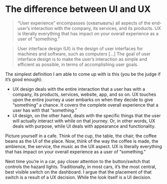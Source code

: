 # The difference between UI and UX
> “User experience” encompasses (охватывать) all aspects of the end-user’s interaction with the company, its services, and its products. UX is literally everything that has impact on your overall experience as a user of “something.”

> User interface design (UI) is the design of user interfaces for machines and software, such as computers […] The goal of user interface design is to make the user’s interaction as simple and efficient as possible, in terms of accomplishing user goals.

The simplest definition I am able to come up with is this (you be the judge if it’s good enough):
* UX design deals with the entire interaction that a user has with a company, its products,
    services, website, app, and so on. UX touches upon the entire journey a user embarks on
    when they decide to give “something” a chance. It covers the complete overall experience
    that a user has with that “something.”
* UI design, on the other hand, deals with the specific things that the user will actually
    interact with while on that journey.
Or, in other words, UX deals with purpose, while UI deals with appearance and functionality.

Picture yourself in a cafe. Think of the cup, the table, the chair, the coffee beans as the UI of the place. Now, think of the way the coffee is made, the ambience, the service, the music as the UX aspect. UX is literally everything that has impact on your overall experience as a user of “something.”

Next time you’re in a car, pay closer attention to the button/switch that controls the hazard lights. Traditionally, in most cars, it’s the most central, best visible switch on the dashboard. I argue that the placement of that switch is a result of a UX decision. While the look itself is a UI decision.
